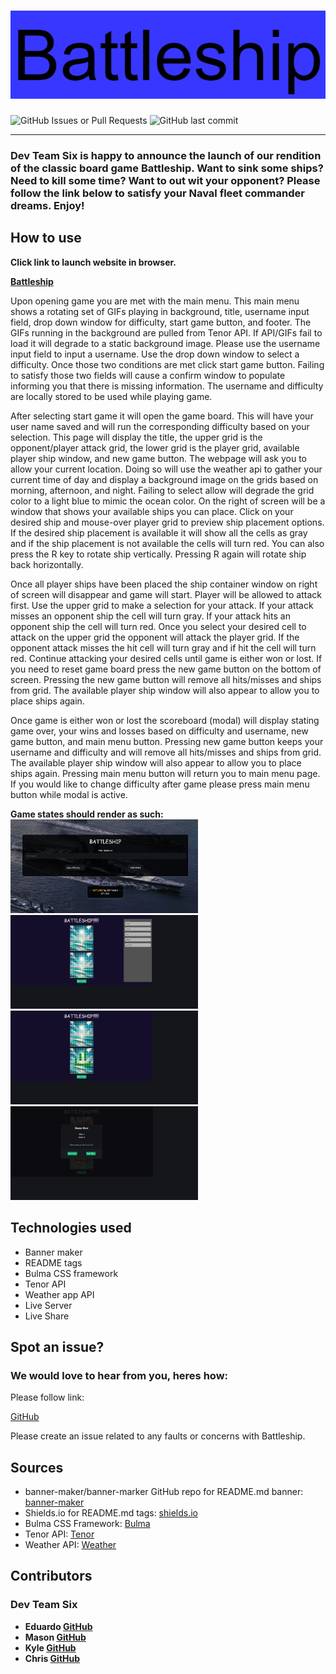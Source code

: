 # ![BattleShip](./assets/media/bannerREADME.png)

![GitHub Issues or Pull Requests](https://img.shields.io/github/issues/Massogon/goat-battleship) ![GitHub last commit](https://img.shields.io/github/last-commit/Massogon/goat-battleship)

---

### Dev Team Six is happy to announce the launch of our rendition of the classic board game Battleship.  Want to sink some ships? Need to kill some time? Want to out wit your opponent?  Please follow the link below to satisfy your Naval fleet commander dreams.  Enjoy! 

## How to use

<strong>Click link to launch website in browser.</strong>

<strong>[Battleship](https://massogon.github.io/goat-battleship/)</strong>

<p> Upon opening game you are met with the main menu.  This main menu shows a rotating set of GIFs playing in background, title, username input field, drop down window for difficulty, start game button, and footer.  The GIFs running in the background are pulled from Tenor API.  If API/GIFs fail to load it will degrade to a static background image.  Please use the username input field to input a username.  Use the drop down window to select a difficulty.  Once those two conditions are met click start game button.  Failing to satisfy those two fields will cause a confirm window to populate informing you that there is missing information.  The username and difficulty are locally stored to be used while playing game.  

<p>After selecting start game it will open the game board.  This will have your user name saved and will run the corresponding difficulty based on your selection. This page will display the title, the upper grid is the opponent/player attack grid, the lower grid is the player grid, available player ship window, and new game button.  The webpage will ask you to allow your current location.  Doing so will use the weather api to gather your current time of day and display a background image on the grids based on morning, afternoon, and night.  Failing to select allow will degrade the grid color to a light blue to mimic the ocean color.  On the right of screen will be a window that shows your available ships you can place.  Click on your desired ship and mouse-over player grid to preview ship placement options.  If the desired ship placement is available it will show all the cells as gray and if the ship placement is not available the cells will turn red.  You can also press the R key to rotate ship vertically.  Pressing R again will rotate ship back horizontally. 

<p> Once all player ships have been placed the ship container window on right of screen will disappear and game will start.  Player will be allowed to attack first.  Use the upper grid to make a selection for your attack.  If your attack misses an opponent ship the cell will turn gray.  If your attack hits an opponent ship the cell will turn red.  Once you select your desired cell to attack on the upper grid the opponent will attack the player grid.  If the opponent attack misses the hit cell will turn gray and if hit the cell will turn red.  Continue attacking your desired cells until game is either won or lost.  If you need to reset game board press the new game button on the bottom of screen.  Pressing the new game button will remove all hits/misses and ships from grid.  The available player ship window will also appear to allow you to place ships again. 

<p> Once game is either won or lost the scoreboard (modal) will display stating game over, your wins and losses based on difficulty and username, new game button, and main menu button.  Pressing new game button keeps your username and difficulty and will remove all hits/misses and ships from grid.  The available player ship window will also appear to allow you to place ships again.  Pressing main menu button will return you to main menu page.  If you would like to change difficulty after game please press main menu button while modal is active.  

<p> <strong> Game states should render as such: </strong>

<img src="./assets/media/battleshipMainMenuState.png" width="300" height="150" alt="Battleship main menu state">

<img src="./assets/media/battleshipGameBoardState.png" width="300" height="150" alt="Battleship game board state">

<img src="./assets/media/battleshipStartState.png" width="300" height="150" alt="Battleship game start state">

<img src="./assets/media/battleshipModalState.png" width="300" height="150" alt="Battleship modal state">

## Technologies used 

* Banner maker 
* README tags 
* Bulma CSS framework
* Tenor API
* Weather app API
* Live Server
* Live Share

## Spot an issue?

### We would love to hear from you, heres how:

<p> Please follow link: 

[GitHub](https://github.com/Massogon/goat-battleship)

<p> Please create an issue related to any faults or concerns with Battleship. 

## Sources

* banner-maker/banner-marker GitHub repo for README.md banner: [banner-maker](https://github.com/banner-maker/banner-maker.git)
* Shields.io for README.md tags: [shields.io](https://shields.io/)
* Bulma CSS Framework: [Bulma](https://bulma.io/)
* Tenor API: [Tenor](https://tenor.com/gifapi/documentation)
* Weather API: [Weather](https://www.weatherapi.com/)


## Contributors

### Dev Team Six

* <strong>Eduardo [GitHub](https://github.com/Massogon)</strong>
* <strong>Mason [GitHub](https://github.com/MrCows)</strong>
* <strong>Kyle [GitHub](https://github.com/KyleSunday)</strong>
* <strong>Chris [GitHub](https://github.com/xChrisxWilliamsx)</strong>